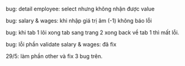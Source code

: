 bug: detail employee: select nhưng không nhận được value

bug: salary & wages: khi nhập giá trị âm (-1) không báo lỗi

bug: khi tab 1 lôi xong tab sang trang 2 xong back về tab 1 thì mất lỗi.

bug: lỗi phần validate salary & wages: đã fix

29/5: làm phần other và fix 3 bug trên.

